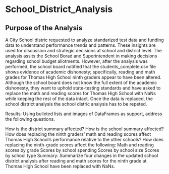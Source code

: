 # School_District_Analysis

## Purpose of the Analysis
A City School distric requested to analyze standarized test data and funding data to understand performance trends and patterns. These insights are used for discussion and strategic decisions at school and district level. The analysis assits the School Borad and Superintendent in making decisions regarding school budget allotments.
However, after the analysis was performed, the school board notified that the students_complete.csv file shows evidence of academic dishonesty; specifically, reading and math grades for Thomas High School ninth graders appear to have been altered. Although the school board does not know the full extent of the academic dishonesty, they want to uphold state-testing standards and have asked to replace the math and reading scores for Thomas High School with NaNs while keeping the rest of the data intact. Once the data is replaced, the school district analysis the school distric analysis has to be repeted.

Results: Using bulleted lists and images of DataFrames as support, address the following questions.

How is the district summary affected?
How is the school summary affected?
How does replacing the ninth graders’ math and reading scores affect Thomas High School’s performance relative to the other schools?
How does replacing the ninth-grade scores affect the following:
Math and reading scores by grade
Scores by school spending
Scores by school size
Scores by school type
Summary: Summarize four changes in the updated school district analysis after reading and math scores for the ninth grade at Thomas High School have been replaced with NaNs.
